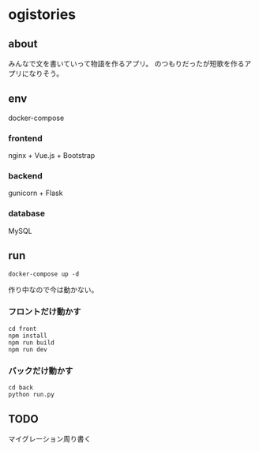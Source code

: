 # ogistories

## about

みんなで文を書いていって物語を作るアプリ。
のつもりだったが短歌を作るアプリになりそう。

## env

docker-compose

### frontend

nginx + Vue.js + Bootstrap

### backend

gunicorn + Flask

### database

MySQL

## run

```[bash]
docker-compose up -d
```

作り中なので今は動かない。

### フロントだけ動かす

```[bash]
cd front
npm install
npm run build
npm run dev
```

### バックだけ動かす

```[bash]
cd back
python run.py
```

## TODO

マイグレーション周り書く
